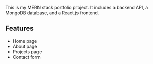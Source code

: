 This is my MERN stack portfolio project. It includes a backend API, a MongoDB database, and a React.js frontend.

## Features
- Home page
- About page
- Projects page
- Contact form
